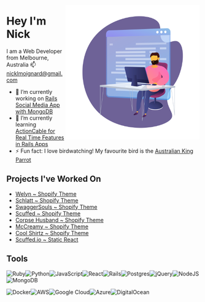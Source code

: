 

<img src="https://github.com/NickMoignard/NickMoignard/blob/main/animated-working-header.svg?raw=true" alt='' width="350" height="350" align='right'></img>
# Hey I'm Nick
I am a Web Developer from Melbourne, Australia
📫 nicklmoignard@gmail.com
- 🔭 I’m currently working on [Rails Social Media App with MongoDB](https://www.github.com/nickmoignard/chat) 
- 🌱 I’m currently learning [ActionCable for Real Time Features in Rails Apps](https://guides.rubyonrails.org/action_cable_overview.html)
- ⚡ Fun fact: I love birdwatching! My favourite bird is the [Australian King Parrot](https://en.wikipedia.org/wiki/Australian_king_parrot)
<img src="https://upload.wikimedia.org/wikipedia/commons/4/46/Alisterus_scapularis_-_Brunkerville.jpg" alt='' width='200'></img>

## Projects I've Worked On
- [Welyn ~ Shopify Theme](https://welyn.shop/)
- [Schlatt ~ Shopify Theme](https://schlatt2020.com/)
- [SwaggerSouls ~ Shopify Theme](https://swagger.shop/)
- [Scuffed ~ Shopify Theme](https://scuffed.store/)
- [Corpse Husband ~ Shopify Theme](https://corpse.store/)
- [McCreamy ~ Shopify Theme](https://mccreamy.shop/)
- [Cool Shirtz ~ Shopify Theme](https://shirtz.cool)
- [Scuffed.io ~ Static React](https://scfd.io/)

## Tools
<img alt="Ruby" src="https://img.shields.io/badge/ruby-%23CC342D.svg?&style=for-the-badge&logo=ruby&logoColor=white"/><img alt="Python" src="https://img.shields.io/badge/python%20-%2314354C.svg?&style=for-the-badge&logo=python&logoColor=white"/><img alt="JavaScript" src="https://img.shields.io/badge/javascript%20-%23323330.svg?&style=for-the-badge&logo=javascript&logoColor=%23F7DF1E"/><img alt="React" src="https://img.shields.io/badge/react%20-%2320232a.svg?&style=for-the-badge&logo=react&logoColor=%2361DAFB"/><img alt="Rails" src="https://img.shields.io/badge/rails%20-%23CC0000.svg?&style=for-the-badge&logo=ruby-on-rails&logoColor=white"/><img alt="Postgres" src ="https://img.shields.io/badge/postgres-%23316192.svg?&style=for-the-badge&logo=postgresql&logoColor=white"/><img alt="jQuery" src="https://img.shields.io/badge/jquery%20-%230769AD.svg?&style=for-the-badge&logo=jquery&logoColor=white"/><img alt="NodeJS" src="https://img.shields.io/badge/node.js%20-%2343853D.svg?&style=for-the-badge&logo=node.js&logoColor=white"/><img alt="MongoDB" src ="https://img.shields.io/badge/MongoDB-%234ea94b.svg?&style=for-the-badge&logo=mongodb&logoColor=white"/>

<img alt="Docker" src="https://img.shields.io/badge/docker%20-%230db7ed.svg?&style=for-the-badge&logo=docker&logoColor=white"/><img alt="AWS" src="https://img.shields.io/badge/AWS%20-%23FF9900.svg?&style=for-the-badge&logo=amazon-aws&logoColor=white"/><img alt="Google Cloud" src="https://img.shields.io/badge/Google%20Cloud%20-%234285F4.svg?&style=for-the-badge&logo=google-cloud&logoColor=white"/><img alt="Azure" src="https://img.shields.io/badge/azure%20-%230072C6.svg?&style=for-the-badge&logo=azure-devops&logoColor=white"/><img alt="DigitalOcean" src="https://img.shields.io/badge/DigitalOcean-%230167ff.svg?&style=for-the-badge&logo=digitalOcean&logoColor=white"/>
